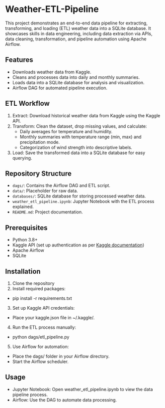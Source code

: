 # Weather-ETL-Pipeline
This project demonstrates an end-to-end data pipeline for extracting, transforming, and loading (ETL) weather data into a SQLite database. It showcases skills in data engineering, including data extraction via APIs, data cleaning, transformation, and pipeline automation using Apache Airflow.

## Features
- Downloads weather data from Kaggle.
- Cleans and processes data into daily and monthly summaries.
- Loads data into a SQLite database for analysis and visualization.
- Airflow DAG for automated pipeline execution.

## ETL Workflow
1. Extract: Download historical weather data from Kaggle using the Kaggle API.
2. Transform: Clean the dataset, drop missing values, and calculate:
   * Daily averages for temperature and humidity.
   * Monthly summaries with temperature range (min, max) and precipitation mode.
   * Categorization of wind strength into descriptive labels.
3. Load: Save the transformed data into a SQLite database for easy querying.

## Repository Structure
- `dags/`: Contains the Airflow DAG and ETL script.
- `data/`: Placeholder for raw data.
- `databases/`: SQLite database for storing processed weather data.
- `weather_etl_pipeline.ipynb`: Jupyter Notebook with the ETL process explained.
- `README.md`: Project documentation.

## Prerequisites
- Python 3.8+
- Kaggle API (set up authentication as per [Kaggle documentation](https://www.kaggle.com/docs/api))
- Apache Airflow
- SQLite

## Installation
1. Clone the repository
2. Install required packages:
- pip install -r requirements.txt
3. Set up Kaggle API credentials:
- Place your kaggle.json file in ~/.kaggle/.
4. Run the ETL process manually:
- python dags/etl_pipeline.py
5. Use Airflow for automation:
- Place the dags/ folder in your Airflow directory.
- Start the Airflow scheduler.

## Usage
- Jupyter Notebook: Open weather_etl_pipeline.ipynb to view the data pipeline process.
- Airflow: Use the DAG to automate data processing.











